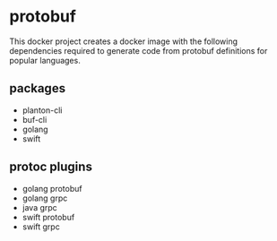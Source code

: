 # protobuf

This docker project creates a docker image with the following dependencies required to generate code from protobuf
definitions for popular languages.

## packages

* planton-cli
* buf-cli
* golang
* swift

## protoc plugins

* golang protobuf
* golang grpc
* java grpc
* swift protobuf
* swift grpc
